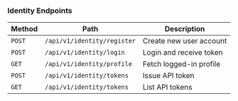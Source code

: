 <!-- This file is generated from openapi.json during the MkDocs build using the mkdocs-openapi-markdown-plugin. -->

### Identity Endpoints

| Method | Path | Description |
| ------ | ---- | ----------- |
| `POST` | `/api/v1/identity/register` | Create new user account |
| `POST` | `/api/v1/identity/login` | Login and receive token |
| `GET`  | `/api/v1/identity/profile` | Fetch logged-in profile |
| `POST` | `/api/v1/identity/tokens` | Issue API token |
| `GET`  | `/api/v1/identity/tokens` | List API tokens |
